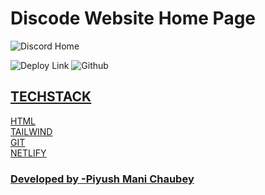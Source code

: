 # Discode Website Home Page

![Discord Home ](./assets/dicord.gif)


![Deploy Link]()
![Github]()




## <u> TECHSTACK <u>  
  HTML<br>
  TAILWIND<br>
  GIT<br>
  NETLIFY

### Developed by -Piyush Mani Chaubey